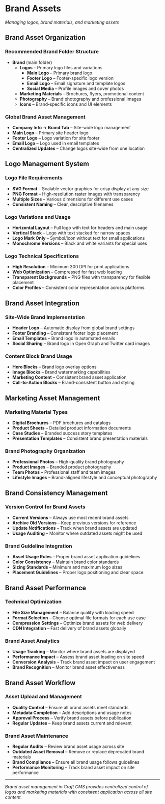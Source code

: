 # Brand Assets

*Managing logos, brand materials, and marketing assets*

## Brand Asset Organization

### Recommended Brand Folder Structure
- **Brand** (main folder)
  - **Logos** – Primary logo files and variations
    - **Main Logo** – Primary brand logo
    - **Footer Logo** – Footer-specific logo version
    - **Email Logo** – Email signature and template logos
    - **Social Media** – Profile images and cover photos
  - **Marketing Materials** – Brochures, flyers, promotional content
  - **Photography** – Brand photography and professional images
  - **Icons** – Brand-specific icons and UI elements

### Global Brand Asset Management
- **Company Info → Brand Tab** – Site-wide logo management
- **Main Logo** – Primary site header logo
- **Footer Logo** – Logo variation for site footer
- **Email Logo** – Logo used in email templates
- **Centralized Updates** – Change logos site-wide from one location

## Logo Management System

### Logo File Requirements
- **SVG Format** – Scalable vector graphics for crisp display at any size
- **PNG Format** – High-resolution raster images with transparency
- **Multiple Sizes** – Various dimensions for different use cases
- **Consistent Naming** – Clear, descriptive filenames

### Logo Variations and Usage
- **Horizontal Layout** – Full logo with text for headers and main usage
- **Vertical Stack** – Logo with text stacked for narrow spaces
- **Logo Mark Only** – Symbol/icon without text for small applications
- **Monochrome Versions** – Black and white variants for special uses

### Logo Technical Specifications
- **High Resolution** – Minimum 300 DPI for print applications
- **Web Optimization** – Compressed for fast web loading
- **Transparent Backgrounds** – PNG files with transparency for flexible placement
- **Color Profiles** – Consistent color representation across platforms

## Brand Asset Integration

### Site-Wide Brand Implementation
- **Header Logo** – Automatic display from global brand settings
- **Footer Branding** – Consistent footer logo placement
- **Email Templates** – Brand logo in automated emails
- **Social Sharing** – Brand logo in Open Graph and Twitter card images

### Content Block Brand Usage
- **Hero Blocks** – Brand logo overlay options
- **Image Blocks** – Brand watermarking capabilities
- **Marketing Content** – Consistent brand asset application
- **Call-to-Action Blocks** – Brand-consistent button and styling

## Marketing Asset Management

### Marketing Material Types
- **Digital Brochures** – PDF brochures and catalogs
- **Product Sheets** – Detailed product information documents
- **Case Studies** – Branded success story templates
- **Presentation Templates** – Consistent brand presentation materials

### Brand Photography Organization
- **Professional Photos** – High-quality brand photography
- **Product Images** – Branded product photography
- **Team Photos** – Professional staff and team images
- **Lifestyle Images** – Brand-aligned lifestyle and conceptual photography

## Brand Consistency Management

### Version Control for Brand Assets
- **Current Versions** – Always use most recent brand assets
- **Archive Old Versions** – Keep previous versions for reference
- **Update Notifications** – Track when brand assets are updated
- **Usage Auditing** – Monitor where outdated assets might be used

### Brand Guideline Integration
- **Asset Usage Rules** – Proper brand asset application guidelines
- **Color Consistency** – Maintain brand color standards
- **Sizing Standards** – Minimum and maximum logo sizes
- **Placement Guidelines** – Proper logo positioning and clear space

## Brand Asset Performance

### Technical Optimization
- **File Size Management** – Balance quality with loading speed
- **Format Selection** – Choose optimal file formats for each use case
- **Compression Settings** – Optimize brand assets for web delivery
- **CDN Integration** – Fast delivery of brand assets globally

### Brand Asset Analytics
- **Usage Tracking** – Monitor where brand assets are displayed
- **Performance Impact** – Assess brand asset loading on site speed
- **Conversion Analysis** – Track brand asset impact on user engagement
- **Brand Recognition** – Monitor brand asset effectiveness

## Brand Asset Workflow

### Asset Upload and Management
- **Quality Control** – Ensure all brand assets meet standards
- **Metadata Completion** – Add descriptions and usage notes
- **Approval Process** – Verify brand assets before publication
- **Regular Updates** – Keep brand assets current and relevant

### Brand Asset Maintenance
- **Regular Audits** – Review brand asset usage across site
- **Outdated Asset Removal** – Remove or replace deprecated brand materials
- **Brand Compliance** – Ensure all brand usage follows guidelines
- **Performance Monitoring** – Track brand asset impact on site performance

---

*Brand asset management in Craft CMS provides centralized control of logos and marketing materials with consistent application across all site content.*